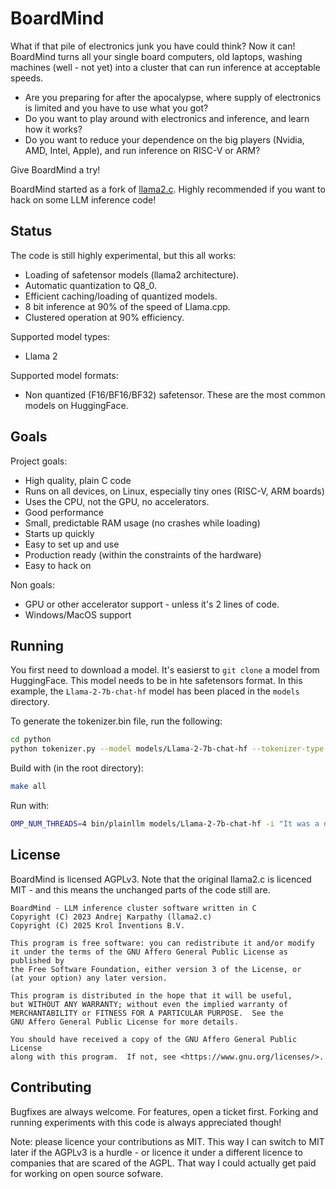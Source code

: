 # BoardMind

What if that pile of electronics junk you have could think? Now it can! BoardMind turns all your single board computers, old laptops, washing machines (well - not yet) into a cluster that can run inference at acceptable speeds.

- Are you preparing for after the apocalypse, where supply of electronics is limited and you have to use what you got?
- Do you want to play around with electronics and inference, and learn how it works?
- Do you want to reduce your dependence on the big players (Nvidia, AMD, Intel, Apple), and run inference on RISC-V or ARM?

Give BoardMind a try!

BoardMind started as a fork of [llama2.c](https://github.com/karpathy/llama2.c). Highly recommended if you want to hack on some LLM inference code!

## Status

The code is still highly experimental, but this all works:

- Loading of safetensor models (llama2 architecture).
- Automatic quantization to Q8_0.
- Efficient caching/loading of quantized models.
- 8 bit inference at 90% of the speed of Llama.cpp.
- Clustered operation at 90% efficiency.

Supported model types:
- Llama 2

Supported model formats:
- Non quantized (F16/BF16/BF32) safetensor. These are the most common models on HuggingFace.

## Goals

Project goals:
- High quality, plain C code
- Runs on all devices, on Linux, especially tiny ones (RISC-V, ARM boards)
- Uses the CPU, not the GPU, no accelerators.
- Good performance
- Small, predictable RAM usage (no crashes while loading)
- Starts up quickly
- Easy to set up and use
- Production ready (within the constraints of the hardware)
- Easy to hack on

Non goals:
- GPU or other accelerator support - unless it's 2 lines of code.
- Windows/MacOS support

## Running

You first need to download a model. It's easierst to `git clone` a model from HuggingFace. This model needs to be
in hte safetensors format. In this example, the `Llama-2-7b-chat-hf` model has been placed in the `models` directory.

To generate the tokenizer.bin file, run the following:

````bash
cd python
python tokenizer.py --model models/Llama-2-7b-chat-hf --tokenizer-type LLAMA
````

Build with (in the root directory):

````bash
make all
````

Run with:

````bash
OMP_NUM_THREADS=4 bin/plainllm models/Llama-2-7b-chat-hf -i "It was a dark and stormy night" -n 50
````

## License

BoardMind is licensed AGPLv3. Note that the original llama2.c is licenced MIT - and this means the unchanged parts of the code still are.

    BoardMind - LLM inference cluster software written in C
    Copyright (C) 2023 Andrej Karpathy (llama2.c)
    Copyright (C) 2025 Krol Inventions B.V.

    This program is free software: you can redistribute it and/or modify
    it under the terms of the GNU Affero General Public License as published by
    the Free Software Foundation, either version 3 of the License, or
    (at your option) any later version.

    This program is distributed in the hope that it will be useful,
    but WITHOUT ANY WARRANTY; without even the implied warranty of
    MERCHANTABILITY or FITNESS FOR A PARTICULAR PURPOSE.  See the
    GNU Affero General Public License for more details.

    You should have received a copy of the GNU Affero General Public License
    along with this program.  If not, see <https://www.gnu.org/licenses/>.

## Contributing

Bugfixes are always welcome. For features, open a ticket first. Forking and running experiments with this code is always appreciated though!

Note: please licence your contributions as MIT. This way I can switch to MIT later if the AGPLv3 is a hurdle - or licence it under a different licence to companies that are scared of the AGPL. That way I could actually get paid for working on open source sofware.
